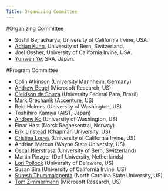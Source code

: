 ```yaml
---
Title: Organizing Committee
---
```

#Organizing Committee

- Sushil Bajracharya, University of California Irvine, USA.
-  [Adrian Kuhn](%base_url%/wiki/alumni/adriankuhn), University of Bern, Switzerland.
-  Joel Ossher, University of California Irvine, USA.
- [Yunwen Ye](http://www.sra.co.jp/people/ye), SRA, Japan. 

#Program Committee


-  [Colin Atkinson](http://swt.informatik.uni-mannheim.de/group/colin_atkinson/index.html) (University Mannheim, Germany)
-  [Andrew Begel](http://research.microsoft.com/~abegel/) (Microsoft Research, US)
-  [Cleidson de Souza](http://www.ufpa.br/cdesouza) (University Federal Para, Brasil)
-  [Mark Grechanik](http://www.cs.uic.edu/~drmark/) (Accenture, US)
-  Reid Holmes (University of Washington, US)
-  Toshihiro Kamiya (AIST, Japan)
-  [Andrew Ko](http://faculty.washington.edu/ajko/) (University of Washington, US)
-  Einar Høst (Norsk Regnesentral, Norway) 
-  [Erik Linstead](http://www1.chapman.edu/~linstead/) (Chapman University, US)
-  [Cristina Lopes](http://www.ics.uci.edu/~lopes/) (University of California Irvine, US)
-  Andrian Marcus (Wayne State University, US)
-  [Oscar Nierstrasz](%base_url%/staff/oscar) (University of Bern, Switzerland)
-  Martin Pinzger (Delf University, Netherlands)
-  [Lori Pollock](http://www.cis.udel.edu/~pollock/) (University of Delaware, US)
-  Susan Sim (University of California Irvine, US)
-  [Suresh Thummalapenta](http://www4.ncsu.edu/~sthumma/) (North Carolina State University, US)
-  [Tom Zimmermann](http://thomas-zimmermann.com) (Microsoft Research, US)
